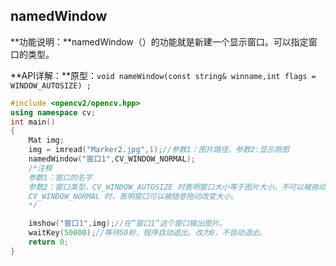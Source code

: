 ## namedWindow

**功能说明：**namedWindow（）的功能就是新建一个显示窗口。可以指定窗口的类型。

**API详解：**原型：`void nameWindow(const string& winname,int flags = WINDOW_AUTOSIZE) ;`

```cpp
#include <opencv2/opencv.hpp>
using namespace cv;
int main()
{
    Mat img;
    img = imread("Marker2.jpg",1);//参数1：图片路径。参数2:显示原图
    namedWindow("窗口1",CV_WINDOW_NORMAL);
    /*注释
    参数1：窗口的名字
    参数2：窗口类型，CV_WINDOW_AUTOSIZE 时表明窗口大小等于图片大小。不可以被拖动改变大小。
    CV_WINDOW_NORMAL 时，表明窗口可以被随意拖动改变大小。
    */

    imshow("窗口1",img);//在“窗口1”这个窗口输出图片。
    waitKey(50000);//等待50秒，程序自动退出。改为0，不自动退出。
    return 0;
}
```

